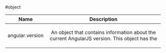 
#object

| Name | Description |
| :--: | :--: |
| angular.version | <p>An object that contains information about the current AngularJS version. This object has the</p>  |

